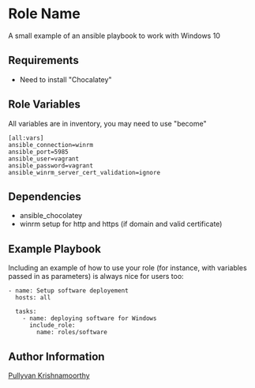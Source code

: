 Role Name
=========

A small example of an ansible playbook to work with Windows 10

Requirements
------------

* Need to install "Chocalatey"

Role Variables
--------------
All variables are in inventory, you may need to use "become"
```
[all:vars]
ansible_connection=winrm
ansible_port=5985 
ansible_user=vagrant
ansible_password=vagrant
ansible_winrm_server_cert_validation=ignore
```
Dependencies
------------
* ansible_chocolatey
* winrm setup for http and https (if domain and valid certificate)

Example Playbook
----------------

Including an example of how to use your role (for instance, with variables passed in as parameters) is always nice for users too:
```
- name: Setup software deployement
  hosts: all

  tasks:
    - name: deploying software for Windows
      include_role:
        name: roles/software
```

Author Information
------------------

[Pullyvan Krishnamoorthy](pullyvan.kris@gmail.com)
